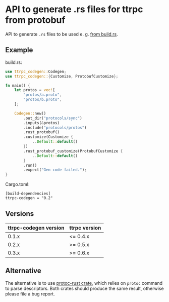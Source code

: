# API to generate .rs files for ttrpc from protobuf

API to generate `.rs` files to be used e. g. [from build.rs](../example/build.rs).

## Example

build.rs:

```rust
use ttrpc_codegen::Codegen;
use ttrpc_codegen::{Customize, ProtobufCustomize};

fn main() {
    let protos = vec![
        "protos/a.proto",
        "protos/b.proto",
    ];

    Codegen::new()
        .out_dir("protocols/sync")
        .inputs(&protos)
        .include("protocols/protos")
        .rust_protobuf()
        .customize(Customize {
            ..Default::default()
        })
        .rust_protobuf_customize(ProtobufCustomize {
            ..Default::default()
        }
        .run()
        .expect("Gen code failed.");
}

```

Cargo.toml:

```
[build-dependencies]
ttrpc-codegen = "0.2"
```

## Versions
| ttrpc-codegen version | ttrpc version |
| ------------- | ------------- |
| 0.1.x | <= 0.4.x  |
| 0.2.x | >= 0.5.x  |
| 0.3.x | >= 0.6.x  |

## Alternative
The alternative is to use
[protoc-rust crate](https://github.com/stepancheg/rust-protobuf),
which relies on `protoc` command to parse descriptors. Both crates should produce the same result,
otherwise please file a bug report.

